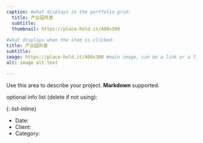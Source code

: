 ```yaml
---
caption: #what displays in the portfolio grid:
  title: 产业园外景
  subtitle: 
  thumbnail: https://place-hold.it/400x300
  
#what displays when the item is clicked:
title: 产业园外景
subtitle: 
image: https://place-hold.it/400x300 #main image, can be a link or a file in assets/img/portfolio
alt: image alt text

---
```

Use this area to describe your project. **Markdown** supported.

optional info list (delete if not using):

{:.list-inline} 
- Date: 
- Client: 
- Category: 


